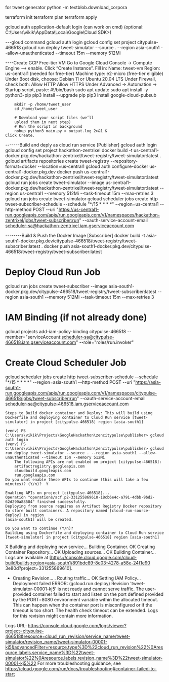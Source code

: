for tweet generator
python -m textblob.download_corpora

terraform init
terraform plan
terraform apply

gcloud auth application-default login
(can work on cmd)
(optional: C:\Users\vikik\AppData\Local\Google\Cloud SDK>)

---gloud command
gcloud auth login
gcloud config set project citypulse-466518
gcloud run deploy tweet-simulator --source . --region asia-south1 --allow-unauthenticated --timeout 15m --memory 512Mi


----Create GCP Free-tier VM
Go to Google Cloud Console → Compute Engine --> enable.
Click “Create Instance”.
Fill in:
    Name: tweet-vm
    Region: us-central1 (needed for free-tier)
    Machine type: e2-micro (free-tier eligible)
    Under Boot disk, choose:
        Debian 11 or Ubuntu 20.04 LTS
    Under Firewall, check both:
        Allow HTTP
        Allow HTTPS
    Under Advanced → Automation → Startup script, paste:
        #!/bin/bash
        sudo apt update
        sudo apt install -y python3-pip
        pip3 install --upgrade pip
        pip3 install google-cloud-pubsub

        mkdir -p /home/tweet_user
        cd /home/tweet_user

        # Download your script files (we’ll 
        upload them in next step)
        # Run the script in background
        nohup python3 main.py > output.log 2>&1 &
    Click Create.

-------Build and deply as cloud run service [Publisher]
gcloud auth login
gcloud config set project hackathon-zentrixel
docker build -t us-central1-docker.pkg.dev/hackathon-zentrixel/tweet-registry/tweet-simulator:latest .
gcloud artifacts repositories create tweet-registry --repository-format=docker  --location=us-central1
gcloud auth configure-docker us-central1-docker.pkg.dev
docker push us-central1-docker.pkg.dev/hackathon-zentrixel/tweet-registry/tweet-simulator:latest
gcloud run jobs create tweet-simulator --image us-central1-docker.pkg.dev/hackathon-zentrixel/tweet-registry/tweet-simulator:latest --region us-central1 --memory 512Mi --task-timeout 15m --max-retries 3
gcloud run jobs create tweet-simulator
gcloud scheduler jobs create http tweet-subscriber-schedule --schedule "*/15 * * * *" --region=us-central1 --http-method POST --uri "https://us-central1-run.googleapis.com/apis/run.googleapis.com/v1/namespaces/hackathon-zentrixel/jobs/tweet-subscriber:run" --oauth-service-account-email scheduler-sa@hackathon-zentrixel.iam.gserviceaccount.com  

--------Build & Push the Docker Image [Subscriber]
docker build -t asia-south1-docker.pkg.dev/citypulse-466518/tweet-registry/tweet-subscriber:latest .
docker push asia-south1-docker.pkg.dev/citypulse-466518/tweet-registry/tweet-subscriber:latest
# Deploy Cloud Run Job
gcloud run jobs create tweet-subscriber --image asia-south1-docker.pkg.dev/citypulse-466518/tweet-registry/tweet-subscriber:latest --region asia-south1 --memory 512Mi --task-timeout 15m --max-retries 3
# IAM Binding (if not already done)
gcloud projects add-iam-policy-binding citypulse-466518 --member="serviceAccount:scheduler-sa@citypulse-466518.iam.gserviceaccount.com" --role="roles/run.invoker"
# Create Cloud Scheduler Job
gcloud scheduler jobs create http tweet-subscriber-schedule --schedule "*/15 * * * *" --region=asia-south1 --http-method POST --uri "https://asia-south1-run.googleapis.com/apis/run.googleapis.com/v1/namespaces/citypulse-466518/jobs/tweet-subscriber:run" --oauth-service-account-email scheduler-sa@citypulse-466518.iam.gserviceaccount.com



    Steps to Build docker container and Deploy: This will build using Dockerfile and deploying container to Cloud Run service [tweet-simulator] in project [citypulse-466518] region [asia-south1]

    (venv) PS C:\Users\vikik\Projects\GoogleHackathon\zencitypulse\publisher> gcloud auth login
    (venv) PS C:\Users\vikik\Projects\GoogleHackathon\zencitypulse\publisher> gcloud run deploy tweet-simulator --source . --region asia-south1 --allow-unauthenticated --timeout 15m --memory 512Mi
        The following APIs are not enabled on project [citypulse-466518]:
        artifactregistry.googleapis.com
        cloudbuild.googleapis.com
        run.googleapis.com
    Do you want enable these APIs to continue (this will take a few minutes)? (Y/n)?  Y

    Enabling APIs on project [citypulse-466518]...
    Operation "operations/acf.p2-331255869610-18cb6e4c-a791-4dbb-9bd2-62d290a88584" finished successfully.
    Deploying from source requires an Artifact Registry Docker repository to store built containers. A repository named [cloud-run-source-deploy] in region 
    [asia-south1] will be created.

    Do you want to continue (Y/n)?
    Building using Dockerfile and deploying container to Cloud Run service [tweet-simulator] in project [citypulse-466518] region [asia-south1]
X  Building and deploying new service... Building Container.
  OK Creating Container Repository...
  OK Uploading sources...
  OK Building Container... Logs are available at [https://console.cloud.google.com/cloud-build/builds;region=asia-south1/891bdc89-8e03-4278-a58e-24f1e90
  3e80d?project=331255869610].
  -  Creating Revision...
  .  Routing traffic...
  OK Setting IAM Policy...
Deployment failed
ERROR: (gcloud.run.deploy) Revision 'tweet-simulator-00001-kj5' is not ready and cannot serve traffic. The user-provided container failed to start and listen on the port defined provided by the PORT=8080 environment variable within the allocated timeout. This can happen when the container port is misconfigured or if the timeout is too short. The health check timeout can be extended. Logs for this revision might contain more information.

Logs URL: https://console.cloud.google.com/logs/viewer?project=citypulse-466518&resource=cloud_run_revision/service_name/tweet-simulator/revision_name/tweet-simulator-00001-kj5&advancedFilter=resource.type%3D%22cloud_run_revision%22%0Aresource.labels.service_name%3D%22tweet-simulator%22%0Aresource.labels.revision_name%3D%22tweet-simulator-00001-kj5%22
For more troubleshooting guidance, see https://cloud.google.com/run/docs/troubleshooting#container-failed-to-start

